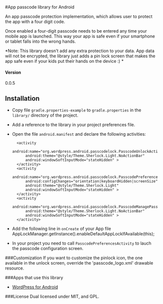 #App passcode library for Android

An app passcode protection implementation, which allows user to protect the app with a four digit code.

Once enabled a four-digit passcode needs to be entered any time your mobile app is launched. This way your app is safe even if your smartphone or tablet falls into the wrong hands.

*Note: This library doesn't add any extra protection to your data. App data will not be encrypted, the library just adds a pin lock screen that makes the app safe even if your kids put their hands on the device :) *


#### Version
0.0.5

## Installation
- Copy file `gradle.properties-example` to `gradle.properties` in the `library/` directory of the project.
- Add a reference to the library in your project preferences file.
- Open the file `android.manifest` and declare the following activities:

        <activity
            android:name="org.wordpress.android.passcodelock.PasscodeUnlockActivity"
            android:theme="@style/Theme.Sherlock.Light.NoActionBar"
            android:windowSoftInputMode="stateHidden" >
        </activity>
        <activity
            android:name="org.wordpress.android.passcodelock.PasscodePreferencesActivity"
            android:configChanges="orientation|keyboardHidden|screenSize"
            android:theme="@style/Theme.Sherlock.Light"
            android:windowSoftInputMode="stateHidden" >
        </activity>
        <activity
            android:name="org.wordpress.android.passcodelock.PasscodeManagePasswordActivity"
            android:theme="@style/Theme.Sherlock.Light.NoActionBar"
            android:windowSoftInputMode="stateHidden" >
        </activity>

- Add the following line in `onCreate` of your App file
        AppLockManager.getInstance().enableDefaultAppLockIfAvailable(this);

- In your project you need to call `PasscodePreferencesActivity` to lauch the passcode configuration screen.

###Customization
If you want to customize the pinlock icon, the one available in the unlock screen, override the 'passcode_logo.xml' drawable resource.

###Apps that use this library
- [WordPress for Android][1]

###License
Dual licensed under MIT, and GPL.

[1]: https://github.com/wordpress-mobile/WordPress-Android